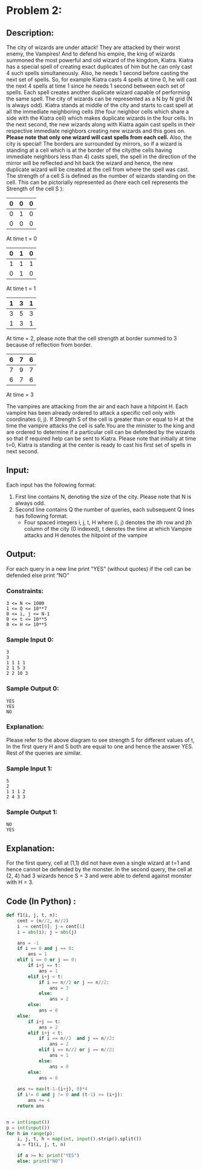 # Problem 2:

## Description:

The city of wizards are under attack! They are attacked by their worst enemy, the Vampires!
And to defend his empire, the king of wizards summoned the most powerful and old wizard of
the kingdom, Kiatra.
Kiatra has a special spell of creating exact duplicates of him but he can only cast 4 such spells
simultaneously. Also, he needs 1 second before casting the next set of spells. So, for example
Kiatra casts 4 spells at time 0, he will cast the next 4 spells at time 1 since he needs 1 second
between each set of spells. Each spell creates another duplicate wizard capable of performing
the same spell.
The city of wizards can be represented as a N by N grid (N is always odd). Kiatra stands at
middle of the city and starts to cast spell at all the immediate neighboring cells (the four
neighbor cells which share a side with the Kiatra cell) which makes duplicate wizards in the four
cells. In the next second, the new wizards along with Kiatra again cast spells in their respective
immediate neighbors creating new wizards and this goes on. **Please note that only one wizard
will cast spells from each cell.** Also, the city is special! The borders are surrounded by
mirrors, so if a wizard is standing at a cell which is at the border of the city(the cells having
immediate neighbors less than 4) casts spell, the spell in the direction of the mirror will be
reflected and hit back the wizard and hence, the new duplicate wizard will be created at the cell
from where the spell was cast. The strength of a cell S is defined as the number of wizards
standing on the cell. This can be pictorially represented as (here each cell represents the
Strength of the cell S ):

|0|0|0|
|:--:|:--:|:--:|
|0|1|0|
|0|0|0|

At time t = 0


|0 |1 |0|
|:--:|:--:|:--:|
|1 |1 |1|
|0 |1 |0|


At time t = 1

|1| 3| 1|
|:--:|:--:|:--:|
|3 |5 |3|
|1 |3 |1|

At time = 2, please note that the cell strength at border summed to 3 because of reflection from
border.

|6 |7 |6|
|:--:|:--:|:--:|
|7 |9| 7|
|6 |7 |6|


At time = 3

The vampires are attacking from the air and each have a hitpoint H. Each vampire has been
already ordered to attack a specific cell only with coordinates (i, j). If Strength S of the cell is
greater than or equal to H at the time the vampire attacks the cell is safe.You are the minister to
the king and are ordered to determine if a particular cell can be defended by the wizards so that
if required help can be sent to Kiatra. Please note that initially at time t=0, Kiatra is standing at
the center is ready to cast his first set of spells in next second.

## Input:
Each input has the following format:

1. First line contains N, denoting the size of the city. Please note that N is always odd.
2. Second line contains Q the number of queries, each subsequent Q lines has following
        format:
    - Four spaced integers i, j, t, H where (i, j) denotes the ith row and jth column of the
    city (0 indexed), t denotes the time at which Vampire attacks and H denotes the
    hitpoint of the vampire

## Output:

For each query in a new line print “YES” (without quotes) if the cell can be defended else print
“NO”

### Constraints:

```
3 <= N <= 1000
1 <= Q <= 10**7
0 <= i, j <= N-1
0 <= t <= 10**5
0 <= H <= 10**5
```

### Sample Input 0:

```
3
3
1 1 1 1
2 1 5 3
2 2 10 3
```

### Sample Output 0:

```
YES
YES
NO
```
### Explanation:
Please refer to the above diagram to see strength S for different values of t, In the first
query H and S both are equal to one and hence the answer YES. Rest of the queries
are similar.
### Sample Input 1:
```
5
2
1 1 1 2
2 4 3 3
```
### Sample Output 1:
```
NO
YES
```
## Explanation:
For the first query, cell at (1,1) did not have even a single wizard at t=1 and hence
cannot be defended by the monster. In the second query, the cell at (2, 4) had 3 wizards
hence S = 3 and were able to defend against monster with H = 3.

## Code (In Python) :

```python
def f1(i, j, t, n):
    cent = (n//2, n//2)
    i -= cent[0]; j-= cent[1]
    i = abs(i); j = abs(j)

    ans = -1
    if i == 0 and j == 0:
        ans = 1
    elif i == 0 or j == 0:
        if i+j == t:
            ans = 1
        elif i+j < t:
            if i == n//2 or j == n//2:
                ans = 3
            else:
                ans = 2
        else:
            ans = 0
    else:
        if i+j == t:
            ans = 2
        elif i+j < t:
            if i == n//2  and j == n//2:
                ans = 2
            elif i == n//2 or j == n//2:
                ans = 1
            else:
                ans = 0
        else:
            ans = 0
    
    ans += max(t-1-(i+j), 0)*4
    if i!= 0 and j != 0 and (t-1) >= (i+j):
        ans += 4
    return ans


n = int(input())
p = int(input())
for h in range(p):
    i, j, t, h = map(int, input().strip().split())
    a = f1(i, j, t, n)

    if a >= h: print("YES") 
    else: print("NO")

```
